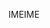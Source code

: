 <span data-ttu-id="64943-101">IME</span><span class="sxs-lookup"><span data-stu-id="64943-101">IME</span></span>